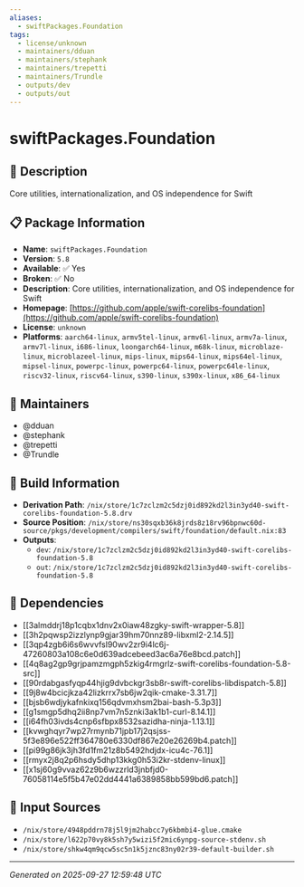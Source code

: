 ```yaml
---
aliases:
  - swiftPackages.Foundation
tags:
  - license/unknown
  - maintainers/dduan
  - maintainers/stephank
  - maintainers/trepetti
  - maintainers/Trundle
  - outputs/dev
  - outputs/out
---
```


# swiftPackages.Foundation

## 📝 Description

Core utilities, internationalization, and OS independence for Swift

## 📋 Package Information

- **Name**: `swiftPackages.Foundation`
- **Version**: `5.8`
- **Available**: ✅ Yes
- **Broken**: ✅ No
- **Description**: Core utilities, internationalization, and OS independence for Swift
- **Homepage**: [https://github.com/apple/swift-corelibs-foundation](https://github.com/apple/swift-corelibs-foundation)
- **License**: `unknown`
- **Platforms**: `aarch64-linux`, `armv5tel-linux`, `armv6l-linux`, `armv7a-linux`, `armv7l-linux`, `i686-linux`, `loongarch64-linux`, `m68k-linux`, `microblaze-linux`, `microblazeel-linux`, `mips-linux`, `mips64-linux`, `mips64el-linux`, `mipsel-linux`, `powerpc-linux`, `powerpc64-linux`, `powerpc64le-linux`, `riscv32-linux`, `riscv64-linux`, `s390-linux`, `s390x-linux`, `x86_64-linux`
## 👥 Maintainers

- @dduan
- @stephank
- @trepetti
- @Trundle


## 🔧 Build Information

- **Derivation Path**: `/nix/store/1c7zclzm2c5dzj0id892kd2l3in3yd40-swift-corelibs-foundation-5.8.drv`
- **Source Position**: `/nix/store/ns30sqxb36k8jrds8z18rv96bpnwc60d-source/pkgs/development/compilers/swift/foundation/default.nix:83`
- **Outputs**:
  - `dev`:  `/nix/store/1c7zclzm2c5dzj0id892kd2l3in3yd40-swift-corelibs-foundation-5.8`
  - `out`:  `/nix/store/1c7zclzm2c5dzj0id892kd2l3in3yd40-swift-corelibs-foundation-5.8`

## 🔗 Dependencies

- [[3almddrj18p1cqbx1dnv2x0iaw48zgky-swift-wrapper-5.8]]
- [[3h2pqwsp2izzlynp9gjar39hm70nnz89-libxml2-2.14.5]]
- [[3qp4zgb6i6s6wvvfsl90wv2zr9i4lc6j-47260803a108c6e0d639adcebeed3ac6a76e8bcd.patch]]
- [[4q8ag2gp9grjpamzmgph5zkig4rmgrlz-swift-corelibs-foundation-5.8-src]]
- [[90rdabgasfyqp44hjig9dvbckgr3sb8r-swift-corelibs-libdispatch-5.8]]
- [[9j8w4bcicjkza42lizkrrx7sb6jw2qik-cmake-3.31.7]]
- [[bjsb6wdjykafnkixq156qdvmxhsm2bai-bash-5.3p3]]
- [[g1smgp5dhq2ii8np7vm7n5znki3ak1b1-curl-8.14.1]]
- [[i64fh03ivds4cnp6sfbpx8532sazidha-ninja-1.13.1]]
- [[kvwghqyr7wp27rmynb71jpb17j2qsjss-5f3e896e522ff364780e6330df867e20e26269b4.patch]]
- [[pi99g86jk3jh3fd1fm21z8b5492hdjdx-icu4c-76.1]]
- [[rmyx2j8q2p6hsdy5dhp13kkg0h53i2kr-stdenv-linux]]
- [[x1sj60g9vvaz62z9b6wzzrld3jnbfjd0-76058114e5f5b47e02dd4441a6389858bb599bd6.patch]]

## 📁 Input Sources

- `/nix/store/4948pddrn78j5l9jm2habcc7y6kbmbi4-glue.cmake`
- `/nix/store/l622p70vy8k5sh7y5wizi5f2mic6ynpg-source-stdenv.sh`
- `/nix/store/shkw4qm9qcw5sc5n1k5jznc83ny02r39-default-builder.sh`

---
*Generated on 2025-09-27 12:59:48 UTC*
